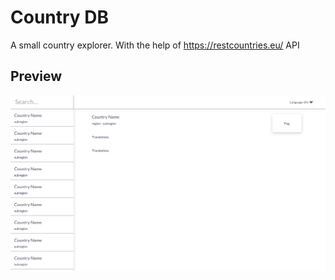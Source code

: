 # Country DB

A small country explorer.
With the help of https://restcountries.eu/ API

## Preview

![Preview of CountryDB](./Preview.png)


